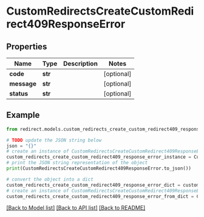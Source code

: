 # CustomRedirectsCreateCustomRedirect409ResponseError


## Properties

Name | Type | Description | Notes
------------ | ------------- | ------------- | -------------
**code** | **str** |  | [optional] 
**message** | **str** |  | [optional] 
**status** | **str** |  | [optional] 

## Example

```python
from redirect.models.custom_redirects_create_custom_redirect409_response_error import CustomRedirectsCreateCustomRedirect409ResponseError

# TODO update the JSON string below
json = "{}"
# create an instance of CustomRedirectsCreateCustomRedirect409ResponseError from a JSON string
custom_redirects_create_custom_redirect409_response_error_instance = CustomRedirectsCreateCustomRedirect409ResponseError.from_json(json)
# print the JSON string representation of the object
print(CustomRedirectsCreateCustomRedirect409ResponseError.to_json())

# convert the object into a dict
custom_redirects_create_custom_redirect409_response_error_dict = custom_redirects_create_custom_redirect409_response_error_instance.to_dict()
# create an instance of CustomRedirectsCreateCustomRedirect409ResponseError from a dict
custom_redirects_create_custom_redirect409_response_error_from_dict = CustomRedirectsCreateCustomRedirect409ResponseError.from_dict(custom_redirects_create_custom_redirect409_response_error_dict)
```
[[Back to Model list]](../README.md#documentation-for-models) [[Back to API list]](../README.md#documentation-for-api-endpoints) [[Back to README]](../README.md)


